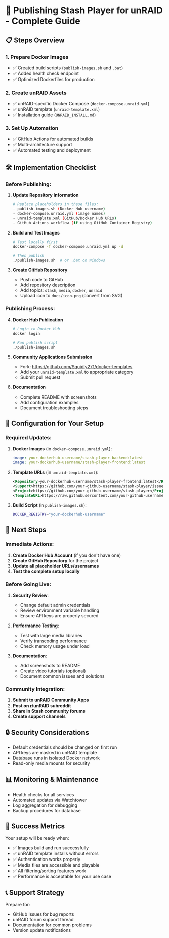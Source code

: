 # 🚀 Publishing Stash Player for unRAID - Complete Guide

## 📋 Steps Overview

### 1. **Prepare Docker Images**

- ✅ Created build scripts (`publish-images.sh` and `.bat`)
- ✅ Added health check endpoint
- ✅ Optimized Dockerfiles for production

### 2. **Create unRAID Assets**

- ✅ unRAID-specific Docker Compose (`docker-compose.unraid.yml`)
- ✅ unRAID template (`unraid-template.xml`)
- ✅ Installation guide (`UNRAID_INSTALL.md`)

### 3. **Set Up Automation**

- ✅ GitHub Actions for automated builds
- ✅ Multi-architecture support
- ✅ Automated testing and deployment

## 🛠️ Implementation Checklist

### Before Publishing:

1. **Update Repository Information**

   ```bash
   # Replace placeholders in these files:
   - publish-images.sh (Docker Hub username)
   - docker-compose.unraid.yml (image names)
   - unraid-template.xml (GitHub/Docker Hub URLs)
   - GitHub Actions workflow (if using GitHub Container Registry)
   ```

2. **Build and Test Images**

   ```bash
   # Test locally first
   docker-compose -f docker-compose.unraid.yml up -d

   # Then publish
   ./publish-images.sh  # or .bat on Windows
   ```

3. **Create GitHub Repository**
   - Push code to GitHub
   - Add repository description
   - Add topics: `stash`, `media`, `docker`, `unraid`
   - Upload icon to `docs/icon.png` (convert from SVG)

### Publishing Process:

4. **Docker Hub Publication**

   ```bash
   # Login to Docker Hub
   docker login

   # Run publish script
   ./publish-images.sh
   ```

5. **Community Applications Submission**

   - Fork: https://github.com/Squidly271/docker-templates
   - Add your `unraid-template.xml` to appropriate category
   - Submit pull request

6. **Documentation**
   - Complete README with screenshots
   - Add configuration examples
   - Document troubleshooting steps

## 🔧 Configuration for Your Setup

### Required Updates:

1. **Docker Images** (in `docker-compose.unraid.yml`):

   ```yaml
   image: your-dockerhub-username/stash-player-backend:latest
   image: your-dockerhub-username/stash-player-frontend:latest
   ```

2. **Template URLs** (in `unraid-template.xml`):

   ```xml
   <Repository>your-dockerhub-username/stash-player-frontend:latest</Repository>
   <Support>https://github.com/your-github-username/stash-player/issues</Support>
   <Project>https://github.com/your-github-username/stash-player</Project>
   <TemplateURL>https://raw.githubusercontent.com/your-github-username/stash-player/master/unraid-template.xml</TemplateURL>
   ```

3. **Build Script** (in `publish-images.sh`):
   ```bash
   DOCKER_REGISTRY="your-dockerhub-username"
   ```

## 🎯 Next Steps

### Immediate Actions:

1. **Create Docker Hub Account** (if you don't have one)
2. **Create GitHub Repository** for the project
3. **Update all placeholder URLs/usernames**
4. **Test the complete setup locally**

### Before Going Live:

1. **Security Review**:

   - Change default admin credentials
   - Review environment variable handling
   - Ensure API keys are properly secured

2. **Performance Testing**:

   - Test with large media libraries
   - Verify transcoding performance
   - Check memory usage under load

3. **Documentation**:
   - Add screenshots to README
   - Create video tutorials (optional)
   - Document common issues and solutions

### Community Integration:

1. **Submit to unRAID Community Apps**
2. **Post on r/unRAID subreddit**
3. **Share in Stash community forums**
4. **Create support channels**

## 🔒 Security Considerations

- Default credentials should be changed on first run
- API keys are masked in unRAID template
- Database runs in isolated Docker network
- Read-only media mounts for security

## 📊 Monitoring & Maintenance

- Health checks for all services
- Automated updates via Watchtower
- Log aggregation for debugging
- Backup procedures for database

## 🎉 Success Metrics

Your setup will be ready when:

- ✅ Images build and run successfully
- ✅ unRAID template installs without errors
- ✅ Authentication works properly
- ✅ Media files are accessible and playable
- ✅ All filtering/sorting features work
- ✅ Performance is acceptable for your use case

## 📞 Support Strategy

Prepare for:

- GitHub Issues for bug reports
- unRAID forum support thread
- Documentation for common problems
- Version update notifications
